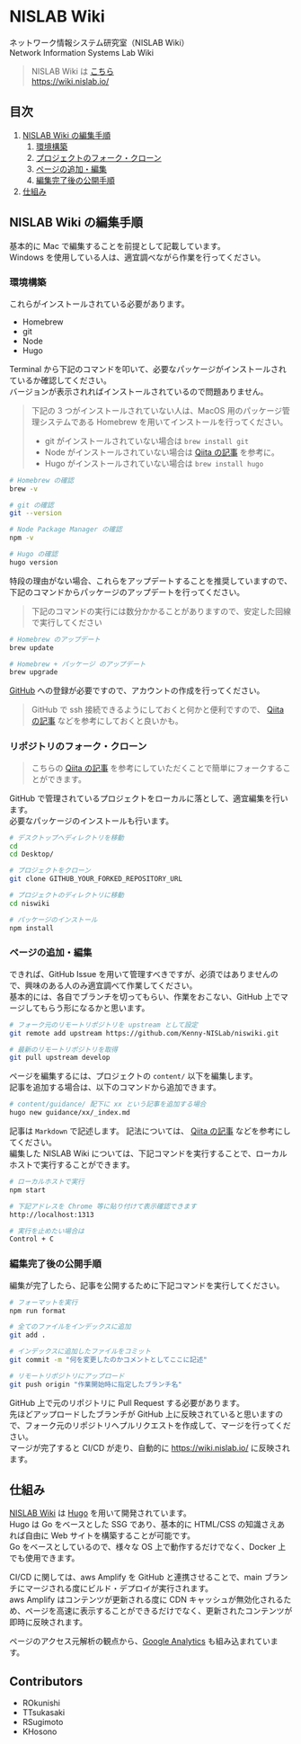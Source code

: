 # NISLAB Wiki

ネットワーク情報システム研究室（NISLAB Wiki）  
Network Information Systems Lab Wiki

> NISLAB Wiki は [こちら](https://wiki.nislab.io/)  
> <https://wiki.nislab.io/>

## 目次

1. [NISLAB Wiki の編集手順](#nislab-wiki-%E3%81%AE%E7%B7%A8%E9%9B%86%E6%89%8B%E9%A0%86)
   1. [環境構築](#%E7%92%B0%E5%A2%83%E6%A7%8B%E7%AF%89)
   2. [プロジェクトのフォーク・クローン](#%E3%83%AA%E3%83%9D%E3%82%B8%E3%83%88%E3%83%AA%E3%81%AE%E3%83%95%E3%82%A9%E3%83%BC%E3%82%AF%E3%82%AF%E3%83%AD%E3%83%BC%E3%83%B3)
   3. [ページの追加・編集](#%E3%83%9A%E3%83%BC%E3%82%B8%E3%81%AE%E8%BF%BD%E5%8A%A0%E7%B7%A8%E9%9B%86)
   4. [編集完了後の公開手順](#%E7%B7%A8%E9%9B%86%E5%AE%8C%E4%BA%86%E5%BE%8C%E3%81%AE%E5%85%AC%E9%96%8B%E6%89%8B%E9%A0%86)
2. [仕組み](#%E4%BB%95%E7%B5%84%E3%81%BF)

## NISLAB Wiki の編集手順

基本的に Mac で編集することを前提として記載しています。  
Windows を使用している人は、適宜調べながら作業を行ってください。

### 環境構築

これらがインストールされている必要があります。

- Homebrew
- git
- Node
- Hugo

Terminal から下記のコマンドを叩いて、必要なパッケージがインストールされているか確認してください。  
バージョンが表示されればインストールされているので問題ありません。

> 下記の 3 つがインストールされていない人は、MacOS 用のパッケージ管理システムである Homebrew を用いてインストールを行ってください。
>
> - git がインストールされていない場合は `brew install git`
> - Node がインストールされていない場合は [Qiita の記事](https://qiita.com/kyosuke5_20/items/c5f68fc9d89b84c0df09) を参考に。
> - Hugo がインストールされていない場合は `brew install hugo`

```sh
# Homebrew の確認
brew -v

# git の確認
git --version

# Node Package Manager の確認
npm -v

# Hugo の確認
hugo version
```

特段の理由がない場合、これらをアップデートすることを推奨していますので、下記のコマンドからパッケージのアップデートを行ってください。

> 下記のコマンドの実行には数分かかることがありますので、安定した回線で実行してください

```sh
# Homebrew のアップデート
brew update

# Homebrew + パッケージ のアップデート
brew upgrade
```

[GitHub](https://github.com/) への登録が必要ですので、アカウントの作成を行ってください。

> GitHub で ssh 接続できるようにしておくと何かと便利ですので、 [Qiita の記事](https://qiita.com/shizuma/items/2b2f873a0034839e47ce) などを参考にしておくと良いかも。

### リポジトリのフォーク・クローン

> こちらの [Qiita の記事](https://qiita.com/YumaInaura/items/acff806290c8953d3185) を参考にしていただくことで簡単にフォークすることができます。

GitHub で管理されているプロジェクトをローカルに落として、適宜編集を行います。  
必要なパッケージのインストールも行います。

```sh
# デスクトップへディレクトリを移動
cd
cd Desktop/

# プロジェクトをクローン
git clone GITHUB_YOUR_FORKED_REPOSITORY_URL

# プロジェクトのディレクトリに移動
cd niswiki

# パッケージのインストール
npm install
```

### ページの追加・編集

できれば、GitHub Issue を用いて管理すべきですが、必須ではありませんので、興味のある人のみ適宜調べて作業してください。  
基本的には、各自でブランチを切ってもらい、作業をおこない、GitHub 上でマージしてもらう形になるかと思います。

```sh
# フォーク元のリモートリポジトリを upstream として設定
git remote add upstream https://github.com/Kenny-NISLab/niswiki.git

# 最新のリモートリポジトリを取得
git pull upstream develop
```

ページを編集するには、プロジェクトの `content/` 以下を編集します。  
記事を追加する場合は、以下のコマンドから追加できます。

```sh
# content/guidance/ 配下に xx という記事を追加する場合
hugo new guidance/xx/_index.md
```

記事は `Markdown` で記述します。 記法については、 [Qiita の記事](https://qiita.com/tbpgr/items/989c6badefff69377da7) などを参考にしてください。  
編集した NISLAB Wiki については、下記コマンドを実行することで、ローカルホストで実行することができます。

```zsh
# ローカルホストで実行
npm start

# 下記アドレスを Chrome 等に貼り付けて表示確認できます
http://localhost:1313

# 実行を止めたい場合は
Control + C
```

### 編集完了後の公開手順

編集が完了したら、記事を公開するために下記コマンドを実行してください。

```zsh
# フォーマットを実行
npm run format

# 全てのファイルをインデックスに追加
git add .

# インデックスに追加したファイルをコミット
git commit -m "何を変更したのかコメントとしてここに記述"

# リモートリポジトリにアップロード
git push origin "作業開始時に指定したブランチ名"
```

GitHub 上で元のリポジトリに Pull Request する必要があります。  
先ほどアップロードしたブランチが GitHub 上に反映されていると思いますので、フォーク元のリポジトリへプルリクエストを作成して、マージを行ってください。  
マージが完了すると CI/CD が走り、自動的に <https://wiki.nislab.io/> に反映されます。

## 仕組み

[NISLAB Wiki](https://wiki.nislab.io/) は [Hugo](https://gohugo.io) を用いて開発されています。  
Hugo は Go をベースとした SSG であり、基本的に HTML/CSS の知識さえあれば自由に Web サイトを構築することが可能です。  
Go をベースとしているので、様々な OS 上で動作するだけでなく、Docker 上でも使用できます。

CI/CD に関しては、aws Amplify を GitHub と連携させることで、main ブランチにマージされる度にビルド・デプロイが実行されます。  
aws Amplify はコンテンツが更新される度に CDN キャッシュが無効化されるため、ページを高速に表示することができるだけでなく、更新されたコンテンツが即時に反映されます。

ページのアクセス元解析の観点から、[Google Analytics](https://analytics.google.com/) も組み込まれています。

## Contributors

- ROkunishi
- TTsukasaki
- RSugimoto
- KHosono

